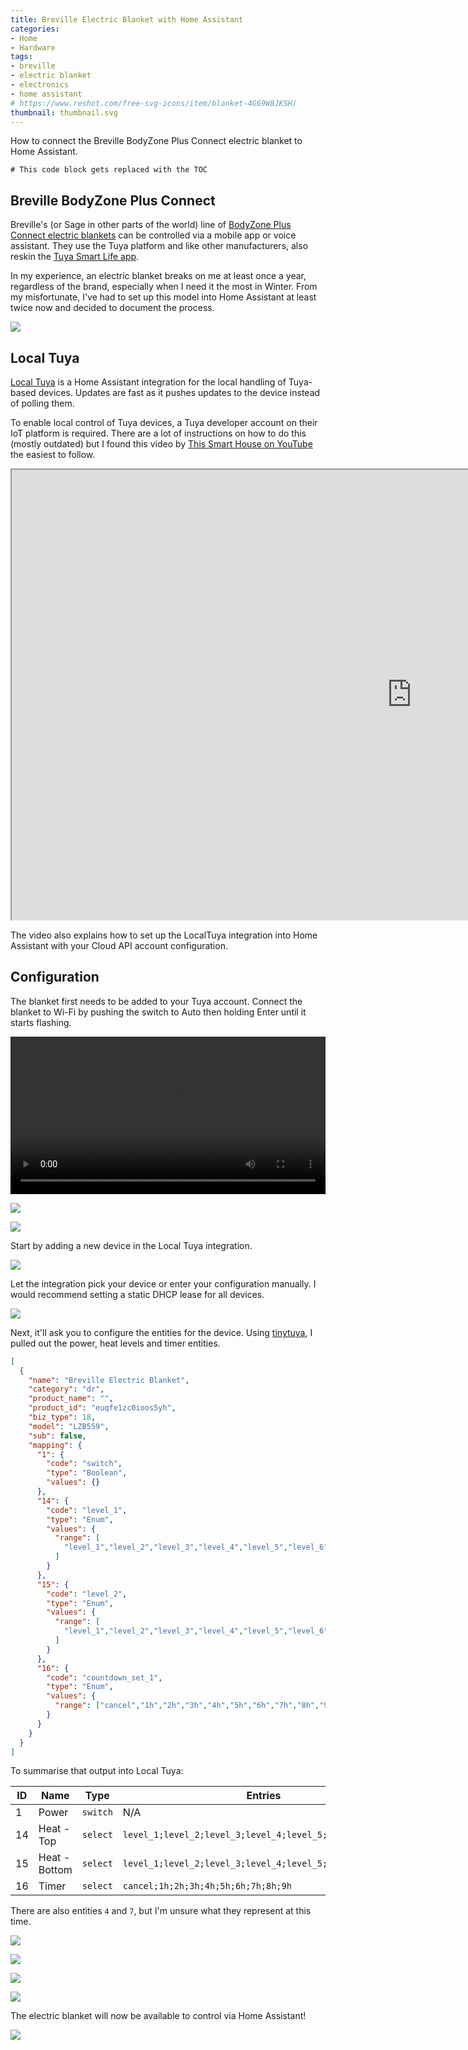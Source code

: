 ```yaml
---
title: Breville Electric Blanket with Home Assistant
categories:
- Home
- Hardware
tags:
- breville
- electric blanket
- electronics
- home assistant
# https://www.reshot.com/free-svg-icons/item/blanket-4G69W8JKSH/
thumbnail: thumbnail.svg
---
```


How to connect the Breville BodyZone Plus Connect electric blanket to Home Assistant.

<!-- more -->

```toc
# This code block gets replaced with the TOC
```

## Breville BodyZone Plus Connect

Breville's (or Sage in other parts of the world) line of [BodyZone Plus Connect electric blankets](https://www.breville.com/au/en/products/electric-blankets.html) can be controlled via a mobile app or voice assistant. They use the Tuya platform and like other manufacturers, also reskin the [Tuya Smart Life app](https://play.google.com/store/apps/details?id=com.tuya.smartlife).

In my experience, an electric blanket breaks on me at least once a year, regardless of the brand, especially when I need it the most in Winter. From my misfortunate, I've had to set up this model into Home Assistant at least twice now and decided to document the process.

![](electric-blanket.jpg)

## Local Tuya

[Local Tuya](https://github.com/rospogrigio/localtuya) is a Home Assistant integration for the local handling of Tuya-based devices. Updates are fast as it pushes updates to the device instead of polling them.

To enable local control of Tuya devices, a Tuya developer account on their IoT platform is required. There are a lot of instructions on how to do this (mostly outdated) but I found this video by [This Smart House on YouTube](https://www.youtube.com/@ThisSmartHouse) the easiest to follow.

<iframe src="https://www.youtube.com/embed/VCd0kYWLvMQ" allowfullscreen width="1280" height="720"></iframe>

The video also explains how to set up the LocalTuya integration into Home Assistant with your Cloud API account configuration.

## Configuration

The blanket first needs to be added to your Tuya account. Connect the blanket to Wi-Fi by pushing the switch to Auto then holding Enter until it starts flashing.

<video autoplay loop controls width="100%" height="auto">
  <source type="video/webm" src="configuration/wifi.webm">
  <p>Your browser does not support the video element.</p>
</video>

![](configuration/smart-life-add.png)

![](configuration/smart-life-control.png)

Start by adding a new device in the Local Tuya integration.

![](configuration/add-new-device.png)

Let the integration pick your device or enter your configuration manually. I would recommend setting a static DHCP lease for all devices.

![](configuration/configure-tuya-device.png)

Next, it'll ask you to configure the entities for the device. Using [tinytuya](https://github.com/jasonacox/tinytuya), I pulled out the power, heat levels and timer entities.

```json
[
  {
    "name": "Breville Electric Blanket",
    "category": "dr",
    "product_name": "",
    "product_id": "euqfe1zc0ioos5yh",
    "biz_type": 18,
    "model": "LZB559",
    "sub": false,
    "mapping": {
      "1": {
        "code": "switch",
        "type": "Boolean",
        "values": {}
      },
      "14": {
        "code": "level_1",
        "type": "Enum",
        "values": {
          "range": [
            "level_1","level_2","level_3","level_4","level_5","level_6","level_7"
          ]
        }
      },
      "15": {
        "code": "level_2",
        "type": "Enum",
        "values": {
          "range": [
            "level_1","level_2","level_3","level_4","level_5","level_6","level_7"
          ]
        }
      },
      "16": {
        "code": "countdown_set_1",
        "type": "Enum",
        "values": {
          "range": ["cancel","1h","2h","3h","4h","5h","6h","7h","8h","9h"]
        }
      }
    }
  }
]
```

To summarise that output into Local Tuya:

| ID | Name          | Type     | Entries                                                   | Friendly              |
|----|---------------|----------|-----------------------------------------------------------|-----------------------|
| 1  | Power         | `switch` | N/A                                                       | N/A                   |
| 14 | Heat - Top    | `select` | `level_1;level_2;level_3;level_4;level_5;level_6;level_7` | `0;1;2;3;4;5;6`       |
| 15 | Heat - Bottom | `select` | `level_1;level_2;level_3;level_4;level_5;level_6;level_7` | `0;1;2;3;4;5;6`       |
| 16 | Timer         | `select` | `cancel;1h;2h;3h;4h;5h;6h;7h;8h;9h`                       | `0;1;2;3;4;5;6;7;8;9` |

There are also entities `4` and `7`, but I'm unsure what they represent at this time.

![](configuration/power.png)

![](configuration/heat.png)

![](configuration/heat-2.png)

![](configuration/timer.png)

The electric blanket will now be available to control via Home Assistant!

![](configuration/control.png)
